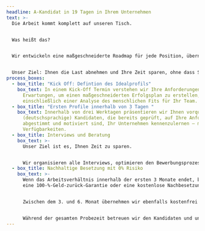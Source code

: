```yaml
---
headline: A-Kandidat in 19 Tagen in Ihrem Unternehmen
text: >-
  Die Arbeit kommt komplett auf unseren Tisch. 


  Was heißt das?


  Wir entwickeln eine maßgeschneiderte Roadmap für jede Position, übernehmen die gesamte Organisation und halten Sie mit wöchentlichen Calls transparent auf dem Laufenden.


  Unser Ziel: Ihnen die Last abnehmen und Ihre Zeit sparen, ohne dass Sie den Überblick verlieren.
process_boxes:
  - box_title: "Kick Off: Defintion des Idealprofils"
    box_text: In einem Kick-Off Termin verstehen wir Ihre Anforderungen und
      Erwartungen, um einen maßgeschneiderten Erfolgsplan zu erstellen,
      einschließlich einer Analyse des menschlichen Fits für Ihr Team.
  - box_title: "Ersten Profile innerhalb von 3 Tagen "
    box_text: Innerhalb von drei Werktagen präsentieren wir Ihnen vorqualifizierte,
      (deutschsprachige) Kandidaten, die bereits geprüft, auf Ihre Anforderungen
      abgestimmt und motiviert sind, Ihr Unternehmen kennenzulernen – mit klaren
      Verfügbarkeiten.
  - box_title: Interviews und Beratung
    box_text: >-
      Unser Ziel ist es, Ihnen Zeit zu sparen. 


      Wir organisieren alle Interviews, optimieren den Bewerbungsprozess und stellen Ihnen alle notwendigen Vorlagen und Ressourcen zur Verfügung – begleitet von einem auf Ihre Technologie spezialisierten Ansprechpartner.
  - box_title: Nachhaltige Besetzung mit 0% Risiko
    box_text: >-
      Wenn das Arbeitsverhältnis innerhalb der ersten 3 Monate endet, bieten wir
      eine 100-%-Geld-zurück-Garantie oder eine kostenlose Nachbesetzung an. 


      Zwischen dem 3. und 6. Monat übernehmen wir ebenfalls kostenfrei die Nachbesetzung.


      Während der gesamten Probezeit betreuen wir den Kandidaten und unterstützen bei Bedarf beim Onboarding.
---
```

